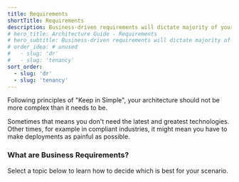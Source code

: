 ```yaml
---
title: Requirements
shortTitle: Requirements
description: Business-driven requirements will dictate majority of your architecture decisions
# hero_title: Architecture Guide - Requirements
# hero_subtitle: Business-driven requirements will dictate majority of your architecture decisions
# order_idea: # unused
#   - slug: 'dr'
#   - slug: 'tenancy'
sort_order:
  - slug: 'dr'
  - slug: 'tenancy'
---
```


Following principles of "Keep in Simple", your architecture should not be more complex than it needs to be. 

Sometimes that means you don't need the latest and greatest technologies. Other times, for example in compliant industries, it might mean you have to make deployments as painful as possible. 

### What are Business Requirements?

Select a topic below to learn how to decide which is best for your scenario.